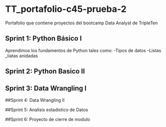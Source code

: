# TT_portafolio-c45-prueba-2
Portafolio que contiene proyectos del bootcamp Data Analyst de TripleTen


## Sprint 1: Python Básico I
Aprendimos los fundamentos de Python tales como:
-Tipos de datos
-Listas
_liatas anidadas

## Sprint 2: Python Basico II


## Sprint 3: Data Wrangling I


##Sprint 4: Data Wrangling II


##Sprint 5: Analisis estadistico de Datos


##Sprint 6: Proyecto de cierre de modulo
